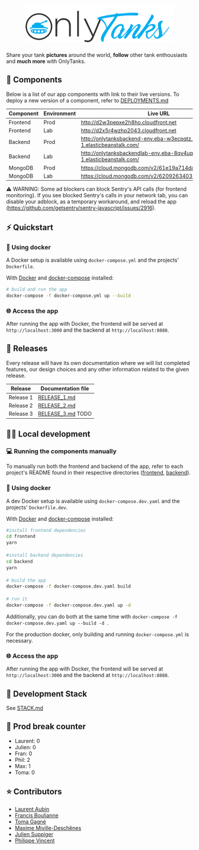 <h1 align="center">
  <img src=".github/images/Onlytanks-Logo.png" width="400px"/><br/>
</h1>
<p align="center"> 
  <p>Share your tank <b>pictures</b> around the world, <b>follow</b> other tank enthousiasts and <b>much more</b> with OnlyTanks. </p>
</p>

## 🧩 Components

Below is a list of our app components with link to their live versions. To deploy a new version of a component, refer to [DEPLOYMENTS.md](./DEPLOYMENTS.md)

| Component | Environment | Live URL                                                                    |
| --------- | ----------- | --------------------------------------------------------------------------- |
| Frontend  | Prod        | http://d2w3pepxe2h8ho.cloudfront.net                                        |
| Frontend  | Lab         | http://d2x5r4wzhp2043.cloudfront.net                                        |
| Backend   | Prod        | http://onlytanksbackend-env.eba-w3ecpqtz.us-east-1.elasticbeanstalk.com/    |
| Backend   | Lab         | http://onlytanksbackendlab-env.eba-8qv4up2m.us-east-1.elasticbeanstalk.com/ |
| MongoDB   | Prod        | https://cloud.mongodb.com/v2/61e19a714dabab391e07e923                       |
| MongoDB   | Lab         | https://cloud.mongodb.com/v2/62092634038ef03d77df1d69|

⚠️ WARNING: Some ad blockers can block Sentry's API calls (for frontend monitoring). If you see blocked Sentry's calls in your network tab, you can disable your adblock, as a temporary workaround, and reload the app (https://github.com/getsentry/sentry-javascript/issues/2916).

## ⚡️ Quickstart

### 🐳 Using docker

A Docker setup is available using `docker-compose.yml` and the projects' `Dockerfile`.

With [Docker](https://docs.docker.com/get-docker/) and [docker-compose](https://docs.docker.com/compose/install/) installed:

```bash
# build and run the app
docker-compose -f docker-compose.yml up --build
```

### 🌐 Access the app

After running the app with Docker, the frontend will be served at `http://localhost:3000` and the backend at `http://localhost:8080`.

## 📆 Releases

Every release will have its own documentation where we will list completed features, our design choices and any other information related to the given release.

| Release   | Documentation file                  |
| --------- | ----------------------------------- |
| Release 1 | [RELEASE_1.md](./RELEASE_1.md)      |
| Release 2 | [RELEASE_2.md](./RELEASE_2.md)      |
| Release 3 | [RELEASE_3.md](./RELEASE_3.md) TODO |

## 👨‍🔬 Local development

### 💻 Running the components manually

To manually run both the frontend and backend of the app, refer to each project's README found in their respective directories ([frontend](frontend), [backend](backend)).

### 🐳 Using docker

A dev Docker setup is available using `docker-compose.dev.yaml` and the projects' `Dockerfile.dev`.

With [Docker](https://docs.docker.com/get-docker/) and [docker-compose](https://docs.docker.com/compose/install/) installed:

```bash
#install frontend dependencies
cd frontend
yarn

#install backend dependencies
cd backend
yarn

# build the app
docker-compose -f docker-compose.dev.yaml build

# run it
docker-compose -f docker-compose.dev.yaml up -d
```

Additionally, you can do both at the same time with `docker-compose -f docker-compose.dev.yaml up --build -d `.

For the production docker, only building and running `docker-compose.yml` is necessary.

### 🌐 Access the app

After running the app with Docker, the frontend will be served at `http://localhost:3000` and the backend at `http://localhost:8080`.

## 🧰 Development Stack

See [STACK.md](./STACK.md)

## 🍻 Prod break counter

- Laurent: 0
- Julien: 0
- Fran: 0
- Phil: 2
- Max: 1
- Toma: 0

## ⭐️ Contributors

- [Laurent Aubin](https://github.com/laurentaubin)
- [Francis Boulianne](https://github.com/francisboulianne)
- [Toma Gagné](https://github.com/tomagagne)
- [Maxime Miville-Deschênes](https://github.com/maximemvd)
- [Julien Suppiger](https://github.com/JulSupp)
- [Philippe Vincent](https://github.com/Philrobots)
